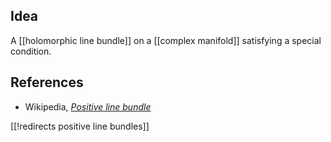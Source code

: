 
## Idea

A [[holomorphic line bundle]] on a [[complex manifold]] satisfying a special condition.

## References

* Wikipedia, _[Positive line bundle](http://en.wikipedia.org/wiki/Positive_form#Positive_line_bundles)_

[[!redirects positive line bundles]]

